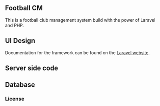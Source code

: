 ## Football CM

This is a football club management system build with the power of Laravel and PHP.

## UI Design

Documentation for the framework can be found on the [Laravel website](http://laravel.com/docs).

## Server side code

## Database



### License
